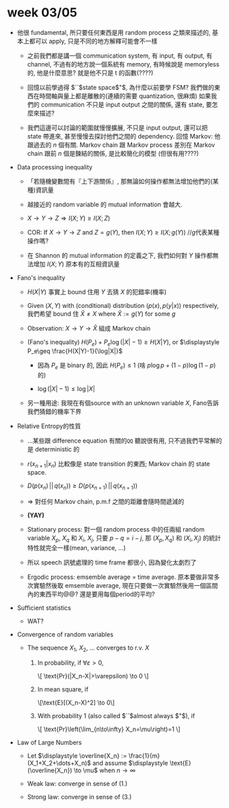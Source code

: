 # week 03/05

- 他很 fundamental, 所只要任何東西是用 random process 之類來描述的, 基本上都可以 apply, 只是不同的地方解釋可能會不一樣

    * 之前我們都是講一個 communication system, 有 input, 有 output, 有 channel, 不過有的地方說一個系統有 memory, 有時候說是 memoryless 的, 他是什麼意思? 就是他不只是 t 的函數(????)

    * 回憶以前學過得 $``$state space$"$, 為什麼以前要學 FSM? 我們做的東西在時間軸與量上都是離散的(連續的需要 quantization, 很麻煩) 如果我們的 communication 不只是 input output 之間的關係, 還有 state, 要怎麼來描述?

    * 我們這邊可以討論的範圍就慢慢擴展, 不只是 input output, 還可以把 state 帶進來, 甚至慢慢去探討他們之間的 dependency. 回憶 Markov: 他跟過去的 $n$ 個有關. Markov chain 跟 Markov process 差別在 Markov chain 跟前 $n$ 個是鍊結的關係, 是比較簡化的模型 (但很有用????)

- Data processing inequality

    * 「若隨機變數間有『上下游關係』, 那無論如何操作都無法增加他們的(某種)資訊量

    * 越接近的 random variable 的 mutual information 會越大.

    * $\displaystyle X\to Y\to Z \Rightarrow I(X;Y)\geq I(X;Z)$

    * COR: If $X\to Y\to Z$ and $Z=g(Y)$, then $I(X;Y)\geq I(X;g(Y))$ //$g$代表某種操作嗎?

    * 在 Shannon 的 mutual information 的定義之下, 我們如何對 $Y$ 操作都無法增加 $I(X;Y)$ 原本有的互相資訊量

- Fano's inequality

    * $H(X|Y)$ 事實上 bound 住用 $Y$ 去猜 $X$ 的犯錯率(機率)

    * Given $(X,Y)$ with (conditional) distribution $(p(x), p(y|x))$ respectively, 我們希望 bound 住 $\hat{X}\neq X$ where $\hat{X}:=g(Y)$ for some $g$

    * Observation: $X\to Y\to \hat{X}$ 組成 Markov chain

    * (Fano's inequality) $\displaystyle H(P_e) + P_e\log(|X|-1)\geq H(X|Y)$, or $\displaystyle P_e\geq \frac{H(X|Y)-1}{\log|X|}$

        + 因為 $P_e$ 是 binary 的, 因此 $H(P_e)\leq 1$ (啥 $p\log p+(1-p)\log (1-p)$ 的)

        + $\log(|X|-1)\leq\log|X|$

    * 另一種用途: 我現在有個source with an unknown variable $X$, Fano告訴我們猜錯的機率下界

- Relative Entropy的性質

    * ...某些跟 difference equation 有關的`QQ` 聽說很有用, 只不過我們平常解的是 deterministic 的

    * $r(x_{n+1}|x_n)$ 比較像是 state transition 的東西; Markov chain 的 state space.

    * $\displaystyle D(p(x_n)\,||\,q(x_n))\geq D(p(x_{n+1})\,||\,q(x_{n+1}))$

    * &Rightarrow; 對任何 Markov chain, p.m.f 之間的距離會隨時間遞減的

    * **(YAY)**

    * Stationary process: 對一個 random process 中的任兩組 random variable $X_p$, $X_q$ 和 $X_i$, $X_j$, 只要 $p-q=i-j$, 那 $(X_p,X_q)$ 和 $(X_i,X_j)$ 的統計特性就完全一樣(mean, variance, ...)

    * 所以 speech 訊號處理的 time frame 都很小, 因為變化太劇烈了

    * Ergodic process: emsemble average = time average. 原本要做非常多次實驗然後取 emsemble average, 現在只要做一次實驗然後用一個區間內的東西平均@@? 還是要用每個period的平均?

- Sufficient statistics

    * WAT?

- Convergence of random variables

    * The sequence $X_1$, $X_2$, ... converges to r.v. $X$

        1. In probability, if $\forall \varepsilon > 0$,

            \\[ \\text{Pr}(|X_n-X|>\\varepsilon) \\to 0 \\]

        1. In mean square, if

            \\[\\text{E}[(X_n-X)^2] \\to 0\\]

        1. With probability 1 (also called $``$almost always $"$), if

            \\[ \\text{Pr}\\left(\\lim_{n\\to\\infty} X_n=\\mu\\right)=1 \\]

- Law of Large Numbers

    * Let $\displaystyle \overline{X_n} := \frac{1}{m}(X_1+X_2+\dots+X_n)$ and assume $\displaystyle \text{E}(\overline{X_n}) \to \mu$ when $n\to\infty$

    * Weak law: converge in sense of (1.)

    * Strong law: converge in sense of (3.)
